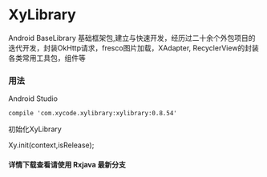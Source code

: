 # XyLibrary
Android BaseLibrary 基础框架包,建立与快速开发，经历过二十余个外包项目的迭代开发，封装OkHttp请求，fresco图片加载，XAdapter, RecyclerView的封装 各类常用工具包，组件等

### 用法
Android Studio
  
    compile 'com.xycode.xylibrary:xylibrary:0.8.54'
    
    
初始化XyLibrary 

  Xy.init(context,isRelease);
  
  #### 详情下载查看请使用 Rxjava 最新分支 
  
  
    
    

  
